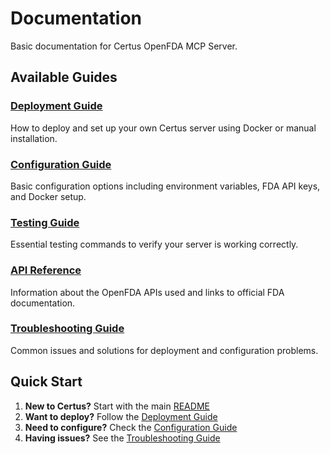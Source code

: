 # Documentation

Basic documentation for Certus OpenFDA MCP Server.

## Available Guides

### [Deployment Guide](deployment-guide.md)
How to deploy and set up your own Certus server using Docker or manual installation.

### [Configuration Guide](configuration-guide.md)
Basic configuration options including environment variables, FDA API keys, and Docker setup.

### [Testing Guide](testing-guide.md)
Essential testing commands to verify your server is working correctly.

### [API Reference](api-reference.md)
Information about the OpenFDA APIs used and links to official FDA documentation.

### [Troubleshooting Guide](troubleshooting-guide.md)
Common issues and solutions for deployment and configuration problems.

## Quick Start

1. **New to Certus?** Start with the main [README](../README.md)
2. **Want to deploy?** Follow the [Deployment Guide](deployment-guide.md)
3. **Need to configure?** Check the [Configuration Guide](configuration-guide.md)
4. **Having issues?** See the [Troubleshooting Guide](troubleshooting-guide.md)